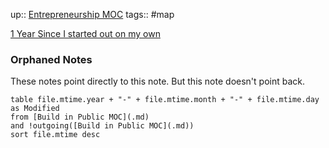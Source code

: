 up:: [Entrepreneurship MOC](Maps/Entrepreneurship%20MOC.md)
tags:: #map 

[1 Year Since I started out on my own](Notes/1%20Year%20Since%20I%20started%20out%20on%20my%20own.md)

### Orphaned Notes
These notes point directly to this note. But this note doesn't point back.
```dataview
table file.mtime.year + "-" + file.mtime.month + "-" + file.mtime.day as Modified
from [Build in Public MOC](.md)
and !outgoing([Build in Public MOC](.md))
sort file.mtime desc
```